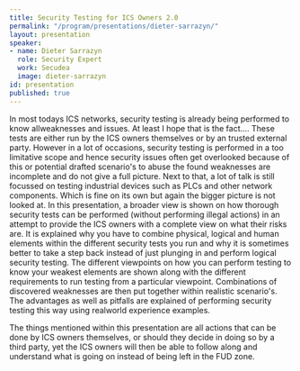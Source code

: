 ```yaml
---
title: Security Testing for ICS Owners 2.0
permalink: "/program/presentations/dieter-sarrazyn/"
layout: presentation
speaker:
- name: Dieter Sarrazyn
  role: Security Expert
  work: Secudea
  image: dieter-sarrazyn
id: presentation
published: true
---
```


In most todays ICS networks, security testing is already being performed to know allweaknesses and issues. At least I hope that is the fact.... These tests are either run by the ICS owners themselves or by an trusted external party. However in a lot of occasions, security testing is performed in a too limitative scope and hence security issues often get overlooked because of this or potential drafted scenario's to abuse the found weaknesses are incomplete and do not give a full picture. Next to that, a lot of talk is still focussed on testing industrial devices such as PLCs and other network components. Which is fine on its own but again the bigger picture is not looked at. In this presentation, a broader view is shown on how thorough security tests can be performed (without performing illegal actions) in an attempt to provide the ICS owners with a complete view on what their risks are. It is explained why you have to combine physical, logical and human elements within the different security tests you run and why it is sometimes better to take a step back instead of just plunging in and perform logical security testing. The different viewpoints on how you can perform testing to know your weakest elements are shown along with the different requirements to run testing from a particular viewpoint. Combinations of discovered weaknesses are then put together within realistic scenario's. The advantages as well as pitfalls are explained of performing security testing this way using real­world experience examples.

The things mentioned within this presentation are all actions that can be done by ICS owners themselves, or should they decide in doing so by a third party, yet the ICS owners will then be able to follow along and understand what is going on instead of being left in the FUD zone.